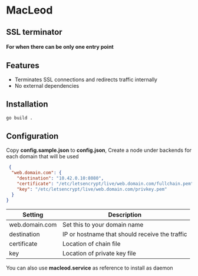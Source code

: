 # MacLeod

## SSL terminator

#### For when **there can be only one** entry point

## Features

- Terminates SSL connections and redirects traffic internally
- No external dependencies

## Installation

```sh
go build .
```

## Configuration

Copy **config.sample.json** to **config.json**,
Create a node under backends for each domain that will be used

```json
 {
  "web.domain.com": {
    "destination": "10.42.0.10:8080",
    "certificate": "/etc/letsencrypt/live/web.domain.com/fullchain.pem",
    "key": "/etc/letsencrypt/live/web.domain.com/privkey.pem"
  }
}
```

| Setting | Description                                        |
| ------ |----------------------------------------------------|
| web.domain.com | Set this to your domain name                       |
| destination | IP or hostname that should receive the traffic     |
| certificate | Location of chain file                             |
| key | Location of private key file                       |

You can also use **macleod.service** as reference to install as daemon